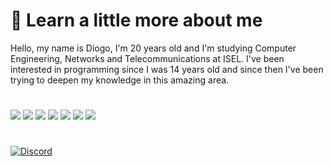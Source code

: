 # 👋 Learn a little more about me
Hello, my name is Diogo, I'm 20 years old and I'm studying Computer Engineering, Networks and Telecommunications at ISEL.
I've been interested in programming since I was 14 years old and since then I've been trying to deepen my knowledge in this amazing area.

#

![](https://img.shields.io/badge/HTML5-E34F26?style=for-the-badge&logo=html5&logoColor=white) ![](https://img.shields.io/badge/CSS3-1572B6?style=for-the-badge&logo=css3&logoColor=white) ![](https://img.shields.io/badge/Java-ED8B00?style=for-the-badge&logo=java&logoColor=white) ![](https://img.shields.io/badge/Kotlin-7F52FF?style=for-the-badge&logo=Kotlin&logoColor=white) ![](https://img.shields.io/badge/C-00599C?style=for-the-badge&logo=c&logoColor=white) ![](https://shields.io/badge/JavaScript-F7DF1E?logo=JavaScript&logoColor=000&style=flat-square) ![](https://img.shields.io/badge/-SQL-000?&logo=MySQL&logoColor=4479A1)

#

[![Discord](https://img.shields.io/badge/Discord-7289DA?style=for-the-badge&logo=discord&logoColor=white)](https://discord.com/users/261565675372281856)

<!---
diogodelima/diogodelima is a ✨ special ✨ repository because its README.md (this file) appears on your GitHub profile.
You can click the Preview link to take a look at your changes.
--->
